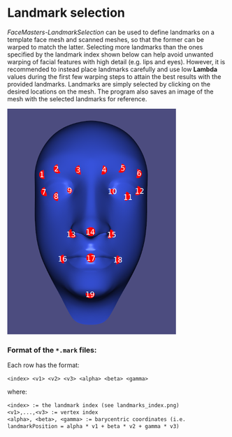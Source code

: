 # Landmark selection

_FaceMasters-LandmarkSelection_ can be used to define landmarks on a template face mesh and scanned meshes, so that the former can be warped to match the latter. Selecting more landmarks than the ones specified by the landmark index shown below can help avoid unwanted warping of facial features with high detail (e.g. lips and eyes). However, it is recommended to instead place landmarks carefully and use low **Lambda** values during the first few warping steps to attain the best results with the provided landmarks. Landmarks are simply selected by clicking on the desired locations on the mesh. The program also saves an image of the mesh with the selected landmarks for reference.

!["See landmarks_index.png if this image does not show up"](landmarks_index.png "Landmarks on the template face mesh")

### Format of the `*.mark` files:

Each row has the format:
```
<index> <v1> <v2> <v3> <alpha> <beta> <gamma>
```

where:

```
<index> := the landmark index (see landmarks_index.png)
<v1>,...,<v3> := vertex index
<alpha>, <beta>, <gamma> := barycentric coordinates (i.e. landmarkPosition = alpha * v1 + beta * v2 + gamma * v3)
```
